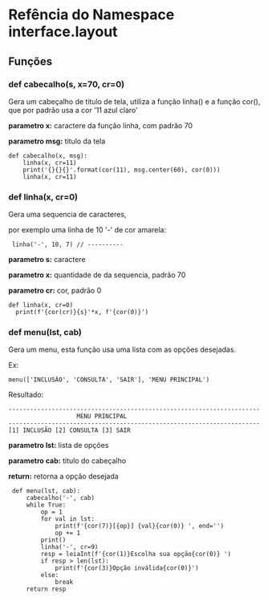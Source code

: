 # Refência do Namespace interface.layout
## Funções
### def	cabecalho(s, x=70, cr=0)

Gera um cabeçalho de titulo de tela, utiliza a função linha() e a função cor(),
que por padrão usa a cor '11 azul claro'

__parametro x:__ caractere da função linha, com padrão 70 

__parametro msg:__ titulo da tela 
 ```
 def cabecalho(x, msg):
     linha(x, cr=11)
     print('{}{}{}'.format(cor(11), msg.center(60), cor(0)))
     linha(x, cr=11)
```

### def linha(x, cr=0)

Gera uma sequencia de caracteres, 

por exemplo uma linha de 10 '-' de cor amarela:
```
 linha('-', 10, 7) // ----------
```
__parametro s:__ caractere

__parametro x:__ quantidade de da sequencia, padrão 70

__parametro cr:__ cor, padrão 0
```
def linha(x, cr=0)
  print(f'{cor(cr)}{s}'*x, f'{cor(0)}')
```
 
### def menu(lst, cab)
 
Gera um menu, esta função usa uma lista com as opções desejadas.

Ex: 
```
menu(['INCLUSÃO', 'CONSULTA', 'SAIR'], 'MENU PRINCIPAL')
```
Resultado:
```
----------------------------------------------------------------------
                   MENU PRINCIPAL
----------------------------------------------------------------------
[1] INCLUSÃO [2] CONSULTA [3] SAIR
```

__parametro lst:__ lista de opções

__parametro cab:__ titulo do cabeçalho

__return:__ retorna a opção desejada
```
 def menu(lst, cab):     
     cabecalho('-', cab)
     while True:
         op = 1
         for val in lst:
             print(f'{cor(7)}[{op}] {val}{cor(0)} ', end='')
             op += 1
         print()
         linha('-', cr=9)
         resp = leiaInt(f'{cor(1)}Escolha sua opção{cor(0)} ')
         if resp > len(lst):
             print(f'{cor(3)}Opção inválida{cor(0)}')
         else:
             break
     return resp
 ```
  
